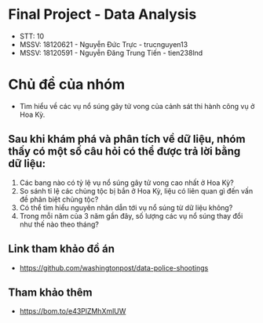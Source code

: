 # Final Project - Data Analysis
- STT: 10
- MSSV: 18120621 - Nguyễn Đức Trực - trucnguyen13
- MSSV: 18120591 - Nguyễn Đăng Trung Tiến - tien238lnd

# Chủ đề của nhóm
 - Tìm hiểu về các vụ nổ súng gây tử vong của cảnh sát thi hành công vụ ở Hoa Kỳ.
## Sau khi khám phá và phân tích về dữ liệu, nhóm thấy có một số câu hỏi có thể được trả lời bằng dữ liệu:
 1. Các bang nào có tỷ lệ vụ nổ súng gây tử vong cao nhất ở Hoa Kỳ?
 2. So sánh tỉ lệ các chủng tộc bị bắn ở Hoa Kỳ, liệu có liên quan gì đến vấn đề phân biệt chủng tộc?
 3. Có thể tìm hiểu nguyên nhân dẫn tới vụ nổ súng từ dữ liệu không?
 4. Trong mỗi năm của 3 năm gần đây, số lượng các vụ nổ súng thay đổi như thế nào theo tháng?

## Link tham khảo đồ án
- https://github.com/washingtonpost/data-police-shootings

## Tham khảo thêm
- https://bom.to/e43PlZMhXmlUW


